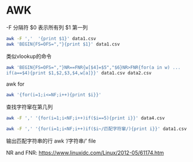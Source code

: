 # AWK


 -F 分隔符
$0 表示所有列
$1 第一列
``` bash
awk -F ','  '{print $1}' data1.csv 
awk 'BEGIN{FS=OFS=","}{print $1}' data1.csv 
```

类似vlookup的命令
```bash
awk 'BEGIN{FS=OFS=","}NR==FNR{w[$4]=$5","$6}NR>FNR{for(a in w) ... 
if(a==$4){print $1,$2,$3,$4,w[a]}}' data1.csv data2.csv
```

awk for 
``` bash
awk '{for(i=1;i<=NF;i++){print $i}}'
```

查找字符窜在第几列
```bash
awk -F ',' '{for(i=1;i<NF;i++)if($i==5){print i}}' data4.csv

awk -F ',' '{for(i=1;i<NF;i++)if($i~/匹配字符窜/){print i}}' data1.csv 
```
输出匹配字符串的行
awk ‘/字符串/’ file

NR and FNR:
https://www.linuxidc.com/Linux/2012-05/61174.htm
